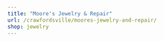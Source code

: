 ```yaml
---
title: "Moore's Jewelry & Repair"
url: /crawfordsville/moores-jewelry-and-repair/
shop: jewelry
---
```

